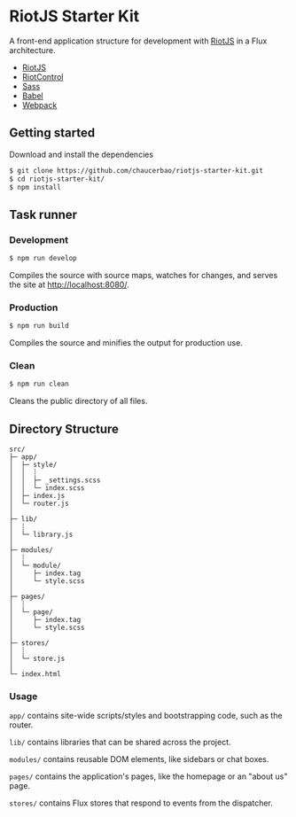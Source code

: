 # RiotJS Starter Kit

A front-end application structure for development with [RiotJS] in a Flux architecture.

* [RiotJS]
* [RiotControl]
* [Sass]
* [Babel]
* [Webpack]


## Getting started

Download and install the dependencies

```sh
$ git clone https://github.com/chaucerbao/riotjs-starter-kit.git
$ cd riotjs-starter-kit/
$ npm install
```


## Task runner

### Development
```sh
$ npm run develop
```
Compiles the source with source maps, watches for changes, and serves the site at [http://localhost:8080/](http://localhost:8080/).

### Production
```sh
$ npm run build
```
Compiles the source and minifies the output for production use.

### Clean
```sh
$ npm run clean
```
Cleans the public directory of all files.


## Directory Structure

```
src/
├─ app/
│  ├─ style/
│  │  ┊
│  │  ├─ _settings.scss
│  │  └─ index.scss
│  ├─ index.js
│  └─ router.js
│
├─ lib/
│  ┊
│  └─ library.js
│
├─ modules/
│  ┊
│  └─ module/
│     ├─ index.tag
│     └─ style.scss
│
├─ pages/
│  ┊
│  └─ page/
│     ├─ index.tag
│     └─ style.scss
│
├─ stores/
│  ┊
│  └─ store.js
│
└─ index.html
```

### Usage
`app/` contains site-wide scripts/styles and bootstrapping code, such as the router.

`lib/` contains libraries that can be shared across the project.

`modules/` contains reusable DOM elements, like sidebars or chat boxes.

`pages/` contains the application's pages, like the homepage or an "about us" page.

`stores/` contains Flux stores that respond to events from the dispatcher.


[RiotJS]: https://muut.com/riotjs/
[RiotControl]: https://github.com/jimsparkman/RiotControl
[Sass]: http://sass-lang.com/
[Babel]: https://babeljs.io/
[Webpack]: http://webpack.github.io/

